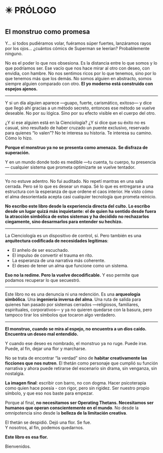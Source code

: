 # ✴️ PRÓLOGO

## El monstruo como promesa

Y… si todos pudiéramos volar, fuéramos súper fuertes, lanzáramos rayos por los ojos… ¿cuántos cómics de Superman se leerían?
Probablemente ninguno.

No es el poder lo que nos obsesiona.
Es la distancia entre lo que somos y lo que podríamos ser.
Ese vacío que nos hace mirar al otro con deseo, con envidia, con hambre.
No nos sentimos ricos por lo que tenemos, sino por lo que tenemos más que los demás.
No somos alguien en abstracto, somos siempre alguien comparado con otro.
**El yo moderno está construido con espejos ajenos.**

---

Y si un día alguien aparece —guapo, fuerte, carismático, exitoso— y dice que llegó ahí gracias a un método secreto, entonces ese método se vuelve deseable.
No por su lógica.
Sino por su efecto visible en el cuerpo del otro.

¿Y si ese alguien está en la Cienciología?
¿Y si dice que su éxito no es casual, sino resultado de haber cruzado un puente exclusivo, reservado para quienes “lo valen”?
No te interesa su historia.
Te interesa su camino.
Cómo lo hizo.

**Porque el monstruo ya no se presenta como amenaza.**
**Se disfraza de superación.**

Y en un mundo donde todo es medible —tu cuenta, tu cuerpo, tu presencia— cualquier sistema que prometa optimizarte se vuelve tentador.

---

Yo no estuve adentro.
No fui auditado. No repetí mantras en una sala cerrada.
Pero sé lo que es desear un mapa.
Sé lo que es entregarse a una estructura con la esperanza de que ordene el caos interior.
He visto cómo el alma desorientada acepta casi cualquier tecnología que prometa reinicio.

**No escribo este libro desde la experiencia directa del culto.**
**Lo escribo desde un lugar quizá más inquietante:**
**el de quien ha sentido desde fuera la atracción simbólica de estos sistemas y ha decidido no rechazarlos ciegamente, sino desarmarlos para entender su hechizo.**

---

La Cienciología es un dispositivo de control, sí.
Pero también es una **arquitectura codificada de necesidades legítimas**:

- El anhelo de ser escuchado.
- El impulso de convertir el trauma en rito.
- La esperanza de una narrativa más coherente.
- El deseo de tener un alma que funcione como un sistema.

**Eso no la redime. Pero la vuelve decodificable.**
Y eso permite que podamos recuperar lo que secuestró.

---

Este libro no es una denuncia ni una redención.
Es una **arqueología simbólica**.
Una **ingeniería inversa del alma**.
Una ruta de salida para quienes han pasado por sistemas cerrados —religiosos, familiares, espirituales, corporativos— y ya no quieren quedarse con la basura,
pero tampoco tirar los símbolos que tocaron algo verdadero.

---

**El monstruo, cuando se mira al espejo, no encuentra a un dios caído.**
**Encuentra un deseo mal entendido.**

Y cuando ese deseo es nombrado, el monstruo ya no ruge. Puede irse. Puede, al fin, dejar una flor y marcharse.

No se trata de encontrar “la verdad” sino de **habitar creativamente las ficciones que nos nutren**.
El thetán como personaje que cumplió su función narrativa y ahora puede retirarse del escenario sin drama, sin venganza, sin nostalgia.

**La imagen final**: escribir con barro, no con dogma. Hacer psicoterapia como quien hace poesía - con rigor, pero sin rigidez. Ser nuestro propio símbolo, y que eso nos baste para empezar.

Porque al final, **no necesitamos ser Operating Thetans. Necesitamos ser humanos que operan conscientemente en el mundo**. No desde la omnipotencia sino desde la **belleza de la limitación creativa**.

El thetán se despidió. Dejó una flor. Se fue.  
Y nosotros, al fin, podemos quedarnos.

**Este libro es esa flor.**

Bienvenidos.
